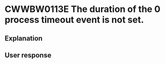 # CWWBW0113E The duration of the 0 process timeout event is not set.

## Explanation

## User response